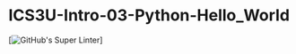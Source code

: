 # ICS3U-Intro-03-Python-Hello_World

[![GitHub's Super Linter](https://github.comICS3U-Programming-Hertz-M/ICS3U-Intro-03-Python-Hello_World/workflows/GitHub's%20Super%20Linter/badge.svg)]
